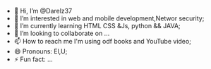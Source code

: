 - 👋 Hi, I’m @Darelz37
- 👀 I’m interested in web and mobile development,Networ security;
- 🌱 I’m currently learning HTML CSS &Js, python && JAVA;
- 💞️ I’m looking to collaborate on ...
- 📫 How to reach me I'm using odf books and YouTube video; 
- 😄 Pronouns: El,U;
- ⚡ Fun fact: ...

<!---
Darelz37/Darelz37 is a ✨ special ✨ repository because its `README.md` (this file) appears on your GitHub profile.
You can click the Preview link to take a look at your changes.
--->
